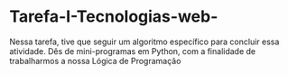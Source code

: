 # Tarefa-I-Tecnologias-web-
Nessa tarefa, tive que seguir um algoritmo específico para concluir essa atividade. Dês de mini-programas em Python, com a finalidade de trabalharmos a nossa Lógica de Programação
